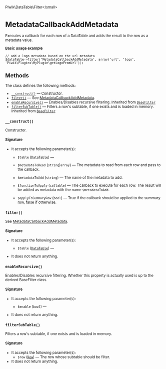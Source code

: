<small>Piwik\DataTable\Filter\</small>

MetadataCallbackAddMetadata
===========================

Executes a callback for each row of a DataTable and adds the result to the row as a metadata value.

**Basic usage example**

    // add a logo metadata based on the url metadata
    $dataTable->filter('MetadataCallbackAddMetadata', array('url', 'logo', 'Piwik\Plugins\MyPlugin\getLogoFromUrl'));

Methods
-------

The class defines the following methods:

- [`__construct()`](#__construct) &mdash; Constructor.
- [`filter()`](#filter) &mdash; See [MetadataCallbackAddMetadata](/api-reference/Piwik/DataTable/Filter/MetadataCallbackAddMetadata).
- [`enableRecursive()`](#enablerecursive) &mdash; Enables/Disables recursive filtering. Inherited from [`BaseFilter`](../../../Piwik/DataTable/BaseFilter.md)
- [`filterSubTable()`](#filtersubtable) &mdash; Filters a row's subtable, if one exists and is loaded in memory. Inherited from [`BaseFilter`](../../../Piwik/DataTable/BaseFilter.md)

<a name="__construct" id="__construct"></a>
<a name="__construct" id="__construct"></a>
### `__construct()`

Constructor.

#### Signature

-  It accepts the following parameter(s):
    - `$table` ([`DataTable`](../../../Piwik/DataTable.md)) &mdash;
      
    - `$metadataToRead` (`string`|`array`) &mdash;
       The metadata to read from each row and pass to the callback.
    - `$metadataToAdd` (`string`) &mdash;
       The name of the metadata to add.
    - `$functionToApply` (`callable`) &mdash;
       The callback to execute for each row. The result will be added as metadata with the name `$metadataToAdd`.
    - `$applyToSummaryRow` (`bool`) &mdash;
       True if the callback should be applied to the summary row, false if otherwise.

<a name="filter" id="filter"></a>
<a name="filter" id="filter"></a>
### `filter()`

See [MetadataCallbackAddMetadata](/api-reference/Piwik/DataTable/Filter/MetadataCallbackAddMetadata).

#### Signature

-  It accepts the following parameter(s):
    - `$table` ([`DataTable`](../../../Piwik/DataTable.md)) &mdash;
      
- It does not return anything.

<a name="enablerecursive" id="enablerecursive"></a>
<a name="enableRecursive" id="enableRecursive"></a>
### `enableRecursive()`

Enables/Disables recursive filtering. Whether this property is actually used
is up to the derived BaseFilter class.

#### Signature

-  It accepts the following parameter(s):
    - `$enable` (`bool`) &mdash;
      
- It does not return anything.

<a name="filtersubtable" id="filtersubtable"></a>
<a name="filterSubTable" id="filterSubTable"></a>
### `filterSubTable()`

Filters a row's subtable, if one exists and is loaded in memory.

#### Signature

-  It accepts the following parameter(s):
    - `$row` ([`Row`](../../../Piwik/DataTable/Row.md)) &mdash;
       The row whose subtable should be filter.
- It does not return anything.

